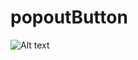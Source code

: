 # popoutButton
![Alt text](https://github.com/reallin/popoutButton/new/master/popButton.png "Optional title")
